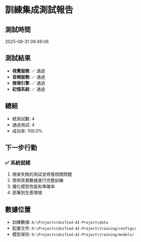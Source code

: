 # 訓練集成測試報告

## 測試時間
2025-08-31 09:49:06

## 測試結果

- **視覺服務**: ✅ 通過
- **音頻服務**: ✅ 通過
- **推理引擎**: ✅ 通過
- **記憶系統**: ✅ 通過

## 總結

- 總測試數: 4
- 通過測試: 4
- 成功率: 100.0%

## 下一步行動

### ✅ 系統就緒

1. 檢查失敗的測試並修復相關問題
2. 使用真實數據進行完整訓練
3. 優化模型性能和準確率
4. 部署到生產環境

## 數據位置

- 訓練數據: `D:\Projects\Unified-AI-Project\data`
- 配置文件: `D:\Projects\Unified-AI-Project\training/configs/`
- 模型保存: `D:\Projects\Unified-AI-Project\training/models/`
